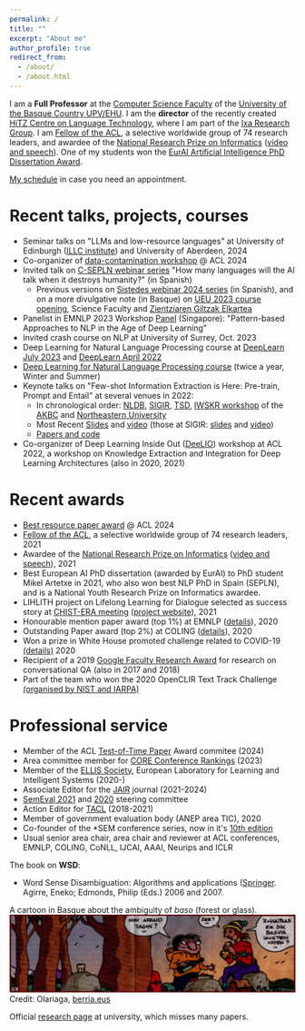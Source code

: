 ```yaml
---
permalink: /
title: ""
excerpt: "About me"
author_profile: true
redirect_from: 
  - /about/
  - /about.html
---
```


I am a **Full Professor** at the [Computer Science Faculty](https://www.ehu.eus/eu/web/informatika-fakultatea) of the [University of the Basque Country UPV/EHU](http://www.ehu.eus). I am the **director** of the recently created [HiTZ Centre on Language Technology](http://hitz.eus), where I am part of the [Ixa Research Group](http://ixa.eus). I am [Fellow of the ACL](https://www.aclweb.org/portal/content/acl-fellows-2021), a selective worldwide group of 74 research leaders, and awardee of the [National Research Prize on Informatics](https://www.fbbva.es/premios/premios-investigacion-sociedad-cientifica-informatica-espana-fundacion-bbva-2021/#galardonados) ([video and speech](https://www.fbbva.es/galardonados/eneko-agirre/)). One of my students won the [EurAI Artificial Intelligence PhD Dissertation Award](https://www.eurai.org/award/mikel-artexte).   

<!-- I collaborate with the [Udako Euskal Unibertsitatea](http://ueu.eus/). -->

[My schedule](http://hitz.eus/eneko/00-enekobusyfree.html) in case you need an appointment.


Recent talks, projects, courses
======
*   Seminar talks on "LLMs and low-resource languages" at University of Edinburgh ([ILLC institute](https://web.inf.ed.ac.uk/ilcc/news-events/seminars-2024)) and University of Aberdeen, 2024 
*   Co-organizer of [data-contamination workshop](https://conda-workshop.github.io/) @ ACL 2024
*   Invited talk on [C-SEPLN webinar series](http://www.sepln.org/actualidad/eventos/cuantas-lenguas-hablara-la-ia-cuando-acabe-con-la-humanidad) "How many languages will the AI talk when it destroys humanity?" (in Spanish)
    * Previous versions on [Sistedes webinar 2024 series](https://biblioteca.sistedes.es/entities/seminario/48a3588f-76df-461d-bbd3-6dc718e509d1) (in Spanish), and on a more divulgative note (in Basque) on [UEU 2023 course opening](https://www.youtube.com/watch?v=_hGuU9Klbzc&t=128s), Science Faculty and [Zientziaren Giltzak Elkartea](https://zientziarengiltzak.org/)        <!-- ZTF https://www.youtube.com/watch?v=aHWMfwsdEWo&list=PLdrskDVo8ogH0vZUUwcoDmh7XqMek-DUe&index=2-->
*   Panelist in EMNLP 2023 Workshop [Panel](https://pan-dl.github.io/2023/panel) (Singapore): "Pattern-based Approaches to NLP in the Age of Deep Learning"
*   Invited crash course on NLP at University of Surrey, Oct. 2023
*   Deep Learning for Natural Language Processing course at [DeepLearn July 2023](https://irdta.eu/deeplearn/2023su/) and [DeepLearn April 2022](https://irdta.eu/deeplearn/2022sp/)
*   [Deep Learning for Natural Language Processing course](http://ixa.eus/dl4nlp) (twice a year, Winter and Summer)
*   Keynote talks on "Few-shot Information Extraction is Here: Pre-train, Prompt and Entail" at several venues in 2022:
    *  In chronological order: [NLDB](https://nldb2022.prhlt.upv.es/#speakers-section), [SIGIR](https://sigir.org/sigir2022/program/keynotes/),  [TSD](https://www.tsdconference.org/tsd2022/), [IWSKR workshop](https://iwskr.github.io/) of the [AKBC](https://www.akbc.ws/2022/) and [Northeastern University](https://ai.northeastern.edu/eai-seminar-series/)
    *  Most Recent [Slides](https://hitz.eus/eneko/tmp/FewShotIE.northeastern.pdf) and [video](https://www.youtube.com/watch?v=ADWyiyUPgnw) (those at SIGIR: [slides](https://hitz.eus/eneko/tmp/sigir2022keynote.pdf) and [video](https://player.vimeo.com/video/747940621?h=43626a6276)) <!-- https://youtu.be/XfsZxyds_xE at TSD -->
    *  [Papers and code](https://github.com/osainz59/Ask2Transformers) 
    <!-- *  A shorter version at the [IWSKR workshop](https://iwskr.github.io/) of the [AKBC](https://www.akbc.ws/2022/) conference -->
*   Co-organizer of Deep Learning Inside Out ([DeeLIO](https://sites.google.com/view/deelio-ws/)) workshop at ACL 2022, a workshop on Knowledge Extraction and Integration for Deep Learning Architectures (also in 2020, 2021)



Recent awards
======
*   [Best resource paper award](https://aclanthology.org/2024.acl-long.799/) @ ACL 2024
*   [Fellow of the ACL](https://www.aclweb.org/portal/content/acl-fellows-2021), a selective worldwide group of 74 research leaders, 2021
*   Awardee of the [National Research Prize on Informatics](https://www.fbbva.es/premios/premios-investigacion-sociedad-cientifica-informatica-espana-fundacion-bbva-2021/#galardonados) ([video and speech](https://www.fbbva.es/galardonados/eneko-agirre/)), 2021
*   Best European AI PhD dissertation (awarded by EurAI) to PhD student Mikel Artetxe in 2021, who also won best NLP PhD in Spain (SEPLN), and is a National Youth Research Prize on Informatics awardee.
*   LIHLITH project on Lifelong Learning for Dialogue selected as success story at [CHIST-ERA meeting](https://www.chistera.eu/news/chist-era-projects-seminar-2021-had-good-turnout) ([project website](http://www.ixa.eus/lihlith/)), 2021
*   Honourable mention paper award (top 1%) at EMNLP ([details](https://2020.emnlp.org/blog/2020-11-19-best-papers)), 2020
*   Outstanding Paper award (top 2%) at COLING ([details](https://coling2020.org/)), 2020
*   Won a prize in White House promoted challenge related to COVID-19 [(details)](http://www.ehu.eus/ehusfera/ixa/2020/05/07/ixa-awarded-in-the-artificial-intelligence-competition-related-to-covid-19-disease/) 2020
*   Recipient of a 2019 [Google Faculty Research Award](https://ai.google/research/outreach/faculty-research-awards/) for research on conversational QA (also in 2017 and 2018)
*   Part of the team who won the 2020 OpenCLIR Text Track Challenge [(organised by NIST and IARPA)](https://twitter.com/IARPAnews/status/1192855406890094596)



Professional service
======
*   Member of the ACL [Test-of-Time Paper](https://www.aclweb.org/portal/content/announcement-2024-acl-test-time-paper-award-0) Award commitee (2024) 
*   Area committee member for [CORE Conference Rankings](https://www.core.edu.au/conference-portal) (2023)
*   Member of the [ELLIS Society](https://ellis.eu/), European Laboratory for Learning and Intelligent Systems (2020-)
*   Associate Editor for the [JAIR](https://www.jair.org/) journal (2021-2024)
*   [SemEval 2021](https://semeval.github.io/SemEval2021/) and [2020](http://alt.qcri.org/semeval2020) steering committee
*   Action Editor for [TACL](http://www.transacl.org/) (2018-2021)
*   Member of government evaluation body (ANEP area TIC), 2020
*   Co-founder of the \*SEM conference series, now in it's [10th edition](https://sites.google.com/view/starsem2021/home)
*   Usual senior area chair, area chair and reviewer at ACL conferences, EMNLP, COLING, CoNLL, IJCAI, AAAI, Neurips and ICLR


The book on **WSD**:
*	Word Sense Disambiguation: Algorithms and applications ([Springer](https://www.springer.com/gp/book/9781402048081#otherversion=9781402068706). Agirre, Eneko; Edmonds, Philip (Eds.) 2006 and 2007. 

A cartoon in Basque about the ambiguity of *baso* (forest or glass). 
![Cartoon](images/zaki-baso.jpg?raw=true)
Credit: Olariaga, [berria.eus](https://berria.eus)

Official [research page](https://ekoizpen-zientifikoa.ehu.eus/investigadores/127147/detalle?lang=en) at university, which misses many papers.
